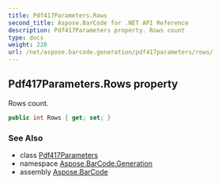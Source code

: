 ```yaml
---
title: Pdf417Parameters.Rows
second_title: Aspose.BarCode for .NET API Reference
description: Pdf417Parameters property. Rows count
type: docs
weight: 220
url: /net/aspose.barcode.generation/pdf417parameters/rows/
---
```

## Pdf417Parameters.Rows property

Rows count.

```csharp
public int Rows { get; set; }
```

### See Also

* class [Pdf417Parameters](../)
* namespace [Aspose.BarCode.Generation](../../pdf417parameters/)
* assembly [Aspose.BarCode](../../../)


